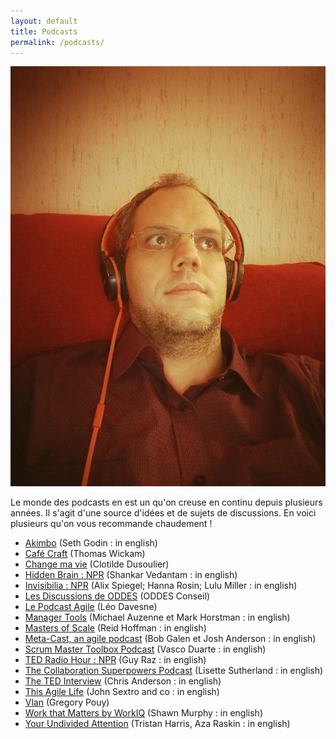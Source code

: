 ```yaml
---
layout: default
title: Podcasts
permalink: /podcasts/
---
```


<img src="/images/podcasts.jpg" class="img-floating-left-small"/>

Le monde des podcasts en est un qu'on creuse en continu depuis plusieurs années.  Il s'agit d'une source d'idées et de sujets de discussions. En voici plusieurs qu'on vous recommande chaudement !

- <a href="https://www.akimbo.me/" target="_akimbo">Akimbo</a> (Seth Godin : in english)
- <a href="https://www.cafe-craft.fr/" target="_cafecraft">Café Craft</a> (Thomas Wickam)
- <a href="https://changemavie.com/episodes" target="_changemavie">Change ma vie</a> (Clotilde Dusoulier)
- <a href="https://www.npr.org/podcasts/510308/hidden-brain" target="_hiddenbrain">Hidden Brain : NPR</a> (Shankar Vedantam : in english)
- <a href="https://www.npr.org/podcasts/510307/invisibilia" target="_invisibilia">Invisibilia : NPR</a> (Alix Spiegel; Hanna Rosin; Lulu Miller : in english)
- <a href="https://podcast.ausha.co/les-discussions-de-oddes" target="_lesdiscussionsdeoddes">Les Discussions de ODDES</a> (ODDES Conseil)
- <a href="http://leodavesne.net/le-podcast-agile/" target="_lepodcastagile">Le Podcast Agile</a> (Léo Davesne)
- <a href="https://www.manager-tools.com/all-podcasts" target="_managertools">Manager Tools</a> (Michael Auzenne et Mark Horstman : in english)
- <a href="https://mastersofscale.com/" target="_mastersofscale">Masters of Scale</a> (Reid Hoffman : in english)
- <a href="https://www.meta-cast.com/" target="_metacast">Meta-Cast, an agile podcast</a> (Bob Galen et Josh Anderson : in english)
- <a href="https://scrum-master-toolbox.org/" target="_smtoolboxpdc">Scrum Master Toolbox Podcast</a> (Vasco Duarte : in english)
- <a href="https://www.npr.org/programs/ted-radio-hour/" target="_tedrhr">TED Radio Hour : NPR</a> (Guy Raz : in english)
- <a href="https://www.collaborationsuperpowers.com/podcasts/" target="_cspdcast">The Collaboration Superpowers Podcast</a> (Lisette Sutherland : in english)
- <a href="https://www.ted.com/read/ted-podcasts/ted-interview" target="_tedinterview">The TED Interview</a> (Chris Anderson : in english)
- <a href="http://www.thisagilelife.com/" target="_thisagilelife">This Agile Life</a> (John Sextro and co : in english)
- <a href="http://www.radio-en-ligne.fr/podcasts/vlan" target="_vlan">Vlan</a> (Gregory Pouy)
- <a href="https://www.stitcher.com/podcast/work-that-matters" target="_workthatmatters">Work that Matters by WorkIQ</a> (Shawn Murphy : in english)
- <a href="https://your-undivided-attention.simplecast.com" target="_yourundividedattention">Your Undivided Attention</a> (Tristan Harris, Aza Raskin : in english)
